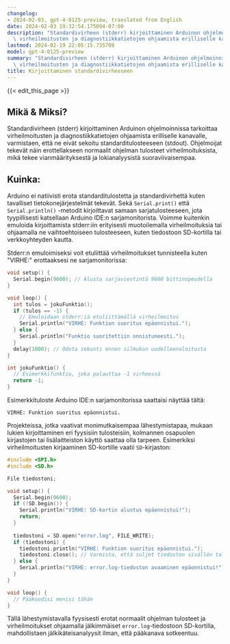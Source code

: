 ```yaml
---
changelog:
- 2024-02-03, gpt-4-0125-preview, translated from English
date: 2024-02-03 19:32:54.175094-07:00
description: "Standardivirheen (stderr) kirjoittaminen Arduinon ohjelmoinnissa tarkoittaa\
  \ virheilmoitusten ja diagnostiikkatietojen ohjaamista erilliselle kanavalle,\u2026"
lastmod: 2024-02-19 22:05:15.735708
model: gpt-4-0125-preview
summary: "Standardivirheen (stderr) kirjoittaminen Arduinon ohjelmoinnissa tarkoittaa\
  \ virheilmoitusten ja diagnostiikkatietojen ohjaamista erilliselle kanavalle,\u2026"
title: Kirjoittaminen standardivirheeseen
---
```


{{< edit_this_page >}}

## Mikä & Miksi?

Standardivirheen (stderr) kirjoittaminen Arduinon ohjelmoinnissa tarkoittaa virheilmoitusten ja diagnostiikkatietojen ohjaamista erilliselle kanavalle, varmistaen, että ne eivät sekoitu standarditulosteeseen (stdout). Ohjelmoijat tekevät näin erottellakseen normaalit ohjelman tulosteet virheilmoituksista, mikä tekee vianmäärityksestä ja lokianalyysistä suoraviivaisempaa.

## Kuinka:

Arduino ei natiivisti erota standarditulostetta ja standardivirhettä kuten tavalliset tietokonejärjestelmät tekevät. Sekä `Serial.print()` että `Serial.println()` -metodit kirjoittavat samaan sarjatulosteeseen, jota tyypillisesti katsellaan Arduino IDE:n sarjamonitorista. Voimme kuitenkin emuloida kirjoittamista stderr:iin erityisesti muotoilemalla virheilmoituksia tai ohjaamalla ne vaihtoehtoiseen tulosteeseen, kuten tiedostoon SD-kortilla tai verkkoyhteyden kautta.

Stderr:n emuloimiseksi voit etuliittää virheilmoitukset tunnisteella kuten "VIRHE:" erottaaksesi ne sarjamonitorissa:

```cpp
void setup() {
  Serial.begin(9600); // Alusta sarjaviestintä 9600 bittinopeudella
}

void loop() {
  int tulos = jokuFunktio();
  if (tulos == -1) {
    // Emuloidaan stderr:iä etuliittämällä virheilmoitus
    Serial.println("VIRHE: Funktion suoritus epäonnistui.");
  } else {
    Serial.println("Funktio suoritettiin onnistuneesti.");
  }
  delay(1000); // Odota sekunti ennen silmukan uudelleenaloitusta
}

int jokuFunktio() {
  // Esimerkkifunktio, joka palauttaa -1 virheessä
  return -1;
}
```

Esimerkkituloste Arduino IDE:n sarjamonitorissa saattaisi näyttää tältä:

```
VIRHE: Funktion suoritus epäonnistui.
```

Projekteissa, jotka vaativat monimutkaisempaa lähestymistapaa, mukaan lukien kirjoittaminen eri fyysisiin tulosteisiin, kolmannen osapuolen kirjastojen tai lisälaitteiston käyttö saattaa olla tarpeen. Esimerkiksi virheilmoitusten kirjaaminen SD-kortille vaatii `SD`-kirjaston:

```cpp
#include <SPI.h>
#include <SD.h>

File tiedostoni;

void setup() {
  Serial.begin(9600);
  if (!SD.begin()) {
    Serial.println("VIRHE: SD-kortin alustus epäonnistui!");
    return;
  }
  
  tiedostoni = SD.open("error.log", FILE_WRITE);
  if (tiedostoni) {
    tiedostoni.println("VIRHE: Funktion suoritus epäonnistui.");
    tiedostoni.close(); // Varmista, että suljet tiedoston sisällön tallentamiseksi
  } else {
    Serial.println("VIRHE: error.log-tiedoston avaaminen epäonnistui!");
  }
}

void loop() {
  // Pääkoodisi menisi tähän
}
```

Tällä lähestymistavalla fyysisesti erotat normaalit ohjelman tulosteet ja virheilmoitukset ohjaamalla jälkimmäiset `error.log`-tiedostoon SD-kortilla, mahdollistaen jälkikäteisanalyysit ilman, että pääkanava sotkeentuu.

